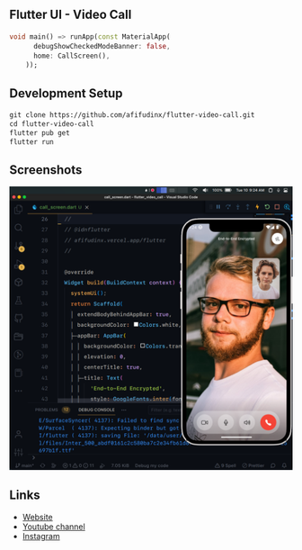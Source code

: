 ## Flutter UI - Video Call

```dart
void main() => runApp(const MaterialApp(
      debugShowCheckedModeBanner: false,
      home: CallScreen(),
    ));
```

## Development Setup
```
git clone https://github.com/afifudinx/flutter-video-call.git
cd flutter-video-call
flutter pub get
flutter run
```

## Screenshots
<img src="screenshots/1.png" />

## Links

* [Website](https://afifudinx.vercel.app/flutter)
* [Youtube channel](https://youtube.com/idnflutter)
* [Instagram](https://instagram.com/idnflutter)
